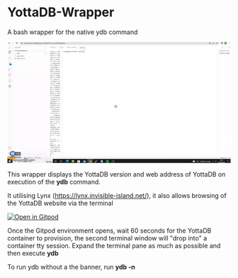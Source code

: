 # YottaDB-Wrapper

A bash wrapper for the native ydb command

![Alt text](yottadb-wrapper.webp?raw=true "Gitpod View")

This wrapper displays the YottaDB version and web address of YottaDB on execution of the **ydb** command.

It utilising Lynx (https://lynx.invisible-island.net/), it also allows browsing of the YottaDB website via the terminal

[![Open in Gitpod](https://gitpod.io/button/open-in-gitpod.svg)](https://gitpod.io/#https://github.com/RamSailopal/YottaDB-Wrapper)

Once the Gitpod environment opens, wait 60 seconds for the YottaDB container to provision, the second terminal window will "drop into" a container tty session. Expand the terminal pane as much as possible and then execute **ydb**

To run ydb without a the banner, run **ydb -n**
